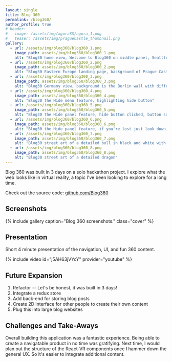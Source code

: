 ```yaml
---
layout: single
title: Blog 360
permalink: /blog360/
author_profile: true
# header:
#   image: /assets/img/agoraSS/agora_1.png
#   teaser: /assets/img/pragueCastle_thumbnail.png
gallery:
  - url: /assets/img/blog360/blog360_1.png
    image_path: assets/img/blog360/blog360_1.png
    alt: "Blog30 home view, Welcome to Blog360 on middle panel, Seattle and Oakland on left panel, Place menu on right, world map with waypoints on bottom panel"
  - url: /assets/img/blog360/blog360_2.png
    image_path: assets/img/blog360/blog360_2.png
    alt: "Blog30 Eastern Europe landing page, background of Prague Castle, world map highlighting Eastern Europe, and Germany and filler on right panel"
  - url: /assets/img/blog360/blog360_3.png
    image_path: assets/img/blog360/blog360_3.png
    alt: "Blog30 Germany view, background is the Berlin wall with different Germany photos on left to select"
  - url: /assets/img/blog360/blog360_4.png
    image_path: assets/img/blog360/blog360_4.png
    alt: "Blog30 the Hide menu feature, highlighting hide button"
  - url: /assets/img/blog360/blog360_5.png
    image_path: assets/img/blog360/blog360_5.png
    alt: "Blog30 the Hide panel feature, hide button clicked, button says show"
  - url: /assets/img/blog360/blog360_6.png
    image_path: assets/img/blog360/blog360_6.png
    alt: "Blog30 the Hide panel feature, if you're lost just look down, there's another show button"
  - url: /assets/img/blog360/blog360_7.png
    image_path: assets/img/blog360/blog360_7.png
    alt: "Blog30 street art of a detailed bull in black and white with red"
  - url: /assets/img/blog360/blog360_8.png
    image_path: assets/img/blog360/blog360_8.png
    alt: "Blog30 street art of a detailed dragon"
---
```


Blog 360 was built in 3 days on a solo hackathon project. I explore what the web looks like in virtual reality, a topic I've been looking to explore for a long time.

Check out the source code: [github.com/Blog360](https://github.com/robin-k-wilson/Blog360)

<h2>Screenshots</h2>

{% include gallery caption="Blog 360 screenshots." class="cover" %}

<a name="presentation"></a>

<h2>Presentation</h2>

Short 4 minute presentation of the navigation, UI, and fun 360 content.

{% include video id="j5AH63jVYcY" provider="youtube" %}

<h2>Future Expansion</h2>

1. Refactor -- Let's be honest, it was built in 3 days!
2. Integrate a redux store
3. Add back-end for storing blog posts
4. Create 2D interface for other people to create their own content
5. Plug this into large blog websites

<h2>Challenges and Take-Aways</h2>

Overall building this application was a fantastic experience. Being able to create a navigatable product in no time was gratifying. Next time, I would plan out the structure of the React-VR components once I hammer down the general UX. So it's easier to integrate additional content.
